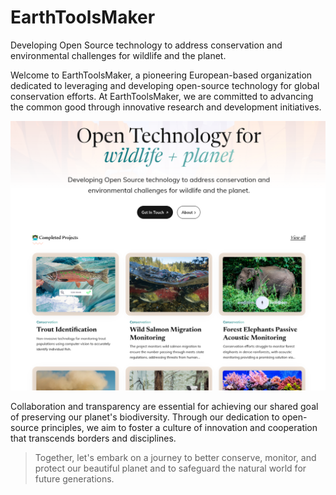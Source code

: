 # EarthToolsMaker

Developing Open Source technology to address conservation and environmental
challenges for wildlife and the planet.

Welcome to EarthToolsMaker, a pioneering European-based organization
dedicated to leveraging and developing open-source technology for
global conservation efforts. At EarthToolsMaker, we are committed to
advancing the common good through innovative research and development
initiatives.

[<img src="../assets/images/etm-website.png" />](https://www.earthtoolsmaker.org/)

Collaboration and transparency are essential for achieving our shared
goal of preserving our planet's biodiversity. Through our dedication to
open-source principles, we aim to foster a culture of innovation and
cooperation that transcends borders and disciplines.

> Together, let's embark on a journey to better conserve, monitor, and
> protect our beautiful planet and to safeguard the
> natural world for future generations.
